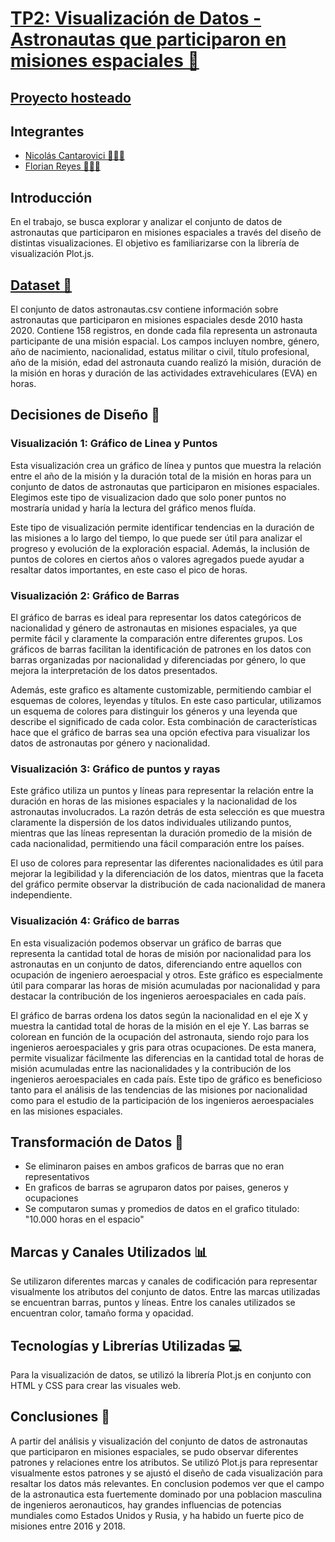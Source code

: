# [TP2: Visualización de Datos - Astronautas que participaron en misiones espaciales 🚀](https://github.com/florianreyes/Visualizacion_Cantarovici_Reyes)

## [Proyecto hosteado](https://astronautas-cantarovici-reyes.vercel.app/)

## Integrantes
- [Nicolás Cantarovici 🧑🏼‍🚀](https://github.com/nicocanta20) 
- [Florian Reyes 🧑🏼‍🚀](https://github.com/florianreyes)

## Introducción
En el trabajo, se busca explorar y analizar el conjunto de datos de astronautas que participaron en misiones espaciales a través del diseño de distintas visualizaciones. El objetivo es familiarizarse con la librería de visualización Plot.js.

## [Dataset 💾](https://github.com/visualizacion-de-datos-utdt/vd_astronautas)
El conjunto de datos astronautas.csv contiene información sobre astronautas que participaron en misiones espaciales desde 2010 hasta 2020. Contiene 158 registros, en donde cada fila representa un astronauta participante de una misión espacial. Los campos incluyen nombre, género, año de nacimiento, nacionalidad, estatus militar o civil, título profesional, año de la misión, edad del astronauta cuando realizó la misión, duración de la misión en horas y duración de las actividades extravehiculares (EVA) en horas.

## Decisiones de Diseño 🎨

### Visualización 1: Gráfico de Linea y Puntos
Esta visualización crea un gráfico de línea y puntos que muestra la relación entre el año de la misión y la duración total de la misión en horas para un conjunto de datos de astronautas que participaron en misiones espaciales. Elegimos este tipo de visualizacion dado que solo poner puntos no mostraría unidad y haría la lectura del gráfico menos fluída.

Este tipo de visualización permite identificar tendencias en la duración de las misiones a lo largo del tiempo, lo que puede ser útil para analizar el progreso y evolución de la exploración espacial. Además, la inclusión de puntos de colores en ciertos años o valores agregados puede ayudar a resaltar datos importantes, en este caso el pico de horas.

### Visualización 2: Gráfico de Barras
El gráfico de barras es ideal para representar los datos categóricos de nacionalidad y género de astronautas en misiones espaciales, ya que permite fácil y claramente la comparación entre diferentes grupos. Los gráficos de barras facilitan la identificación de patrones en los datos con barras organizadas por nacionalidad y diferenciadas por género, lo que mejora la interpretación de los datos presentados.

Además, este grafico es altamente customizable, permitiendo cambiar el esquemas de colores, leyendas y títulos. En este caso particular, utilizamos un esquema de colores para distinguir los géneros y una leyenda que describe el significado de cada color. Esta combinación de características hace que el gráfico de barras sea una opción efectiva para visualizar los datos de astronautas por género y nacionalidad.

### Visualización 3: Gráfico de puntos y rayas
Este gráfico utiliza un puntos y líneas para representar la relación entre la duración en horas de las misiones espaciales y la nacionalidad de los astronautas involucrados. La razón detrás de esta selección es que muestra claramente la dispersión de los datos individuales utilizando puntos, mientras que las líneas representan la duración promedio de la misión de cada nacionalidad, permitiendo una fácil comparación entre los países.

El uso de colores para representar las diferentes nacionalidades es útil para mejorar la legibilidad y la diferenciación de los datos, mientras que la faceta del gráfico permite observar la distribución de cada nacionalidad de manera independiente.

### Visualización 4: Gráfico de barras 
En esta visualización podemos observar un gráfico de barras que representa la cantidad total de horas de misión por nacionalidad para los astronautas en un conjunto de datos, diferenciando entre aquellos con ocupación de ingeniero aeroespacial y otros. Este gráfico es especialmente útil para comparar las horas de misión acumuladas por nacionalidad y para destacar la contribución de los ingenieros aeroespaciales en cada país.

El gráfico de barras ordena los datos según la nacionalidad en el eje X y muestra la cantidad total de horas de la misión en el eje Y. Las barras se colorean en función de la ocupación del astronauta, siendo rojo para los ingenieros aeroespaciales y gris para otras ocupaciones. De esta manera, permite visualizar fácilmente las diferencias en la cantidad total de horas de misión acumuladas entre las nacionalidades y la contribución de los ingenieros aeroespaciales en cada país. Este tipo de gráfico es beneficioso tanto para el análisis de las tendencias de las misiones por nacionalidad como para el estudio de la participación de los ingenieros aeroespaciales en las misiones espaciales.

## Transformación de Datos 🔧
- Se eliminaron paises en ambos graficos de barras que no eran representativos
- En graficos de barras se agruparon datos por paises, generos y ocupaciones
- Se computaron sumas y promedios de datos en el grafico titulado: "10.000 horas en el espacio"

## Marcas y Canales Utilizados 📊
Se utilizaron diferentes marcas y canales de codificación para representar visualmente los atributos del conjunto de datos. Entre las marcas utilizadas se encuentran barras, puntos y líneas. Entre los canales utilizados se encuentran color, tamaño forma y opacidad.

## Tecnologías y Librerías Utilizadas 💻
Para la visualización de datos, se utilizó la librería Plot.js en conjunto con HTML y CSS para crear las visuales web.

## Conclusiones 📖
A partir del análisis y visualización del conjunto de datos de astronautas que participaron en misiones espaciales, se pudo observar diferentes patrones y relaciones entre los atributos. Se utilizó Plot.js para representar visualmente estos patrones y se ajustó el diseño de cada visualización para resaltar los datos más relevantes. En conclusion podemos ver que el campo de la astronautica esta fuertemente dominado por una poblacion masculina de ingenieros aeronauticos, hay grandes influencias de potencias mundiales como Estados Unidos y Rusia, y ha habido un fuerte pico de misiones entre 2016 y 2018. 